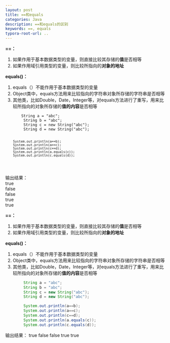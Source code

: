 ```yaml
---
layout: post
title: ==和equals
categories: Java
description: ==和equals的区别
keywords: ==, equals
typora-root-url: ..
---
```


<p><strong>==：</strong></p>
<ol>
<li>如果作用于基本数据类型的变量，则直接比较其存储的<strong>值</strong>是否相等</li>
<li>如果作用域引用类型的变量，则比较所指向的<strong>对象的地址</strong></li>
</ol>
<p><strong>equals()：</strong></p>
<ol>
<li>equals（）不能作用于基本数据类型的变量</li>
<li>Object类中，equals方法用来比较指向的字符串对象所存储的字符串是否相等</li>
<li>其他类，比如Double，Date，Integer等，对equals方法进行了重写，用来比较所指向的对象所存储的<strong>值的内容</strong>是否相等</li>
</ol>
<pre><code class="language-Java">       String a = &quot;abc&quot;;
        String b = &quot;abc&quot;;
        String c = new String(&quot;abc&quot;);
        String d = new String(&quot;abc&quot;);


        System.out.println(a==b);
        System.out.println(a==c);
        System.out.println(c==d);
        System.out.println(a.equals(c));
        System.out.println(c.equals(d));

</code></pre>

<p>输出结果：<br />
true<br />
false<br />
false<br />
true<br />
true</p>


**==：**

1. 如果作用于基本数据类型的变量，则直接比较其存储的**值**是否相等
2. 如果作用域引用类型的变量，则比较所指向的**对象的地址**


**equals()：**

1. equals（）不能作用于基本数据类型的变量
2. Object类中，equals方法用来比较指向的字符串对象所存储的字符串是否相等
3. 其他类，比如Double，Date，Integer等，对equals方法进行了重写，用来比较所指向的对象所存储的**值的内容**是否相等


```Java
        String a = "abc";
        String b = "abc";
        String c = new String("abc");
        String d = new String("abc");

        System.out.println(a==b);
        System.out.println(a==c);
        System.out.println(c==d);
        System.out.println(a.equals(c));
        System.out.println(c.equals(d));
```

输出结果：
true
false
false
true
true